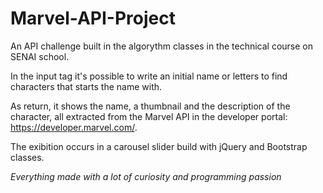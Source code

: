 # Marvel-API-Project
An API challenge built in the algorythm classes in the technical course on SENAI school.

In the input tag it's possible to write an initial name or letters to find characters that starts the name with.

As return, it shows the name, a thumbnail and the description of the character, all extracted from the Marvel API in the developer portal: https://developer.marvel.com/. 

The exibition occurs in a carousel slider build with jQuery and Bootstrap classes.

*Everything made with a lot of curiosity and programming passion* 
